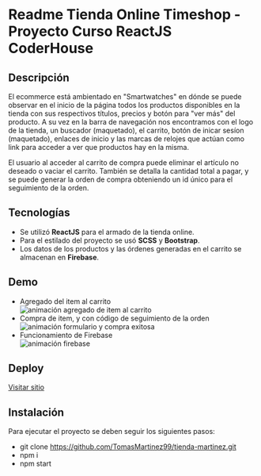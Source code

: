 # Readme Tienda Online Timeshop - Proyecto Curso ReactJS CoderHouse

## Descripción

El ecommerce está ambientado en "Smartwatches" en dónde se puede observar en el inicio de la página todos los productos disponibles en la tienda con sus respectivos títulos, precios y botón para "ver más" del producto. A su vez en la barra de navegación nos encontramos con el logo de la tienda, un buscador (maquetado), el carrito, botón de inicar sesíon (maquetado), enlaces de inicio y las marcas de relojes que actúan como link para acceder a ver que productos hay en la misma.

El usuario al acceder al carrito de compra puede eliminar el artículo no deseado o vaciar el carrito. También se detalla la cantidad total a pagar, y se puede generar la orden de compra obteniendo un id único para el seguimiento de la orden.

## Tecnologías

- Se utilizó **ReactJS** para el armado de la tienda online.
- Para el estilado del proyecto se usó **SCSS** y **Bootstrap**.
- Los datos de los productos y las órdenes generadas en el carrito se almacenan en **Firebase**.

## Demo

- Agregado del item al carrito
  <br>
  <img src="https://media.giphy.com/media/VBRQ5kb3y6Ouh9JXHN/giphy.gif" alt="animación agregado de item al carrito">
  <br>
- Compra de item, y con código de seguimiento de la orden
  <br>
  <img src="https://media.giphy.com/media/THYwYgauUrf9dO1Jue/giphy.gif" alt="animación formulario y compra exitosa">
  <br>
- Funcionamiento de Firebase
  <br>
  <img src="https://media.giphy.com/media/7HoL74fpd7t7hXvPRR/giphy.gif" alt="animación firebase">
  <br>

## Deploy

<a href="https://tomasmartinez99.github.io/tienda-martinez/"> Visitar sitio </a>

## Instalación

Para ejecutar el proyecto se deben seguir los siguientes pasos:

- git clone https://github.com/TomasMartinez99/tienda-martinez.git
- npm i
- npm start
